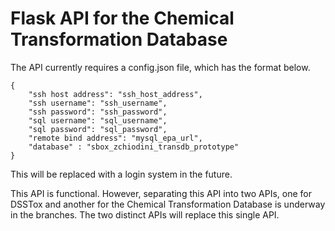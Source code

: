 # Flask API for the Chemical Transformation Database

The API currently requires a config.json file, which has the format below.

```
{
    "ssh host address": "ssh_host_address",
    "ssh username": "ssh_username",
    "ssh password": "ssh_password",
    "sql username": "sql_username",
    "sql password": "sql_password",
    "remote bind address": "mysql_epa_url",
    "database" : "sbox_zchiodini_transdb_prototype"
}
```

This will be replaced with a login system in the future.

This API is functional. However, separating this API into two APIs, one for DSSTox and another for the Chemical Transformation Database is underway in the branches. The two distinct APIs will replace this single API.